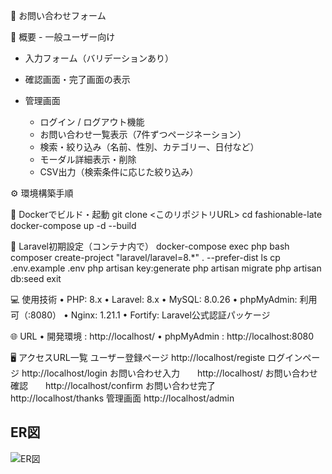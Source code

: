 
📝 お問い合わせフォーム

📌 概要
	- 一般ユーザー向け
  - 入力フォーム（バリデーションあり）
  - 確認画面・完了画面の表示

- 管理画面
  - ログイン / ログアウト機能
  - お問い合わせ一覧表示（7件ずつページネーション）
  - 検索・絞り込み（名前、性別、カテゴリー、日付など）
  - モーダル詳細表示・削除
  - CSV出力（検索条件に応じた絞り込み）
    
 ⚙️ 環境構築手順

🐳 Dockerでビルド・起動
git clone <このリポジトリURL>
cd fashionable-late
docker-compose up -d --build

🌱 Laravel初期設定（コンテナ内で）
docker-compose exec php bash
composer create-project "laravel/laravel=8.*" . --prefer-dist
ls
cp .env.example .env
php artisan key:generate
php artisan migrate
php artisan db:seed
exit

💻 使用技術
	•	PHP: 8.x
	•	Laravel: 8.x
	•	MySQL: 8.0.26
	•	phpMyAdmin: 利用可（:8080）
	•	Nginx: 1.21.1
	•	Fortify: Laravel公式認証パッケージ

 🌐 URL
	•	開発環境 : http://localhost/
	•	phpMyAdmin : http://localhost:8080

 🖥️ アクセスURL一覧
 ユーザー登録ページ  http://localhost/registe
 ログインページ     http://localhost/login
 お問い合わせ入力　　http://localhost/
 お問い合わせ確認　　http://localhost/confirm
 お問い合わせ完了　　http://localhost/thanks
 管理画面          http://localhost/admin

## ER図
![ER図](docs/images/er_diagram.png)
 
